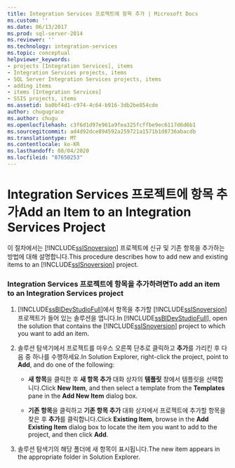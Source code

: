 ```yaml
---
title: Integration Services 프로젝트에 항목 추가 | Microsoft Docs
ms.custom: ''
ms.date: 06/13/2017
ms.prod: sql-server-2014
ms.reviewer: ''
ms.technology: integration-services
ms.topic: conceptual
helpviewer_keywords:
- projects [Integration Services], items
- Integration Services projects, items
- SQL Server Integration Services projects, items
- adding items
- items [Integration Services]
- SSIS projects, items
ms.assetid: ba0bf4d1-c974-4c64-b916-3db2be854cde
author: chugugrace
ms.author: chugu
ms.openlocfilehash: c3f6d1d97e961a9fea325fcffbe9ec6117d6d6b1
ms.sourcegitcommit: ad4d92dce894592a259721a1571b1d8736abacdb
ms.translationtype: MT
ms.contentlocale: ko-KR
ms.lasthandoff: 08/04/2020
ms.locfileid: "87650253"
---
```

# <a name="add-an-item-to-an-integration-services-project"></a><span data-ttu-id="009f4-102">Integration Services 프로젝트에 항목 추가</span><span class="sxs-lookup"><span data-stu-id="009f4-102">Add an Item to an Integration Services Project</span></span>
  <span data-ttu-id="009f4-103">이 절차에서는 [!INCLUDE[ssISnoversion](../includes/ssisnoversion-md.md)] 프로젝트에 신규 및 기존 항목을 추가하는 방법에 대해 설명합니다.</span><span class="sxs-lookup"><span data-stu-id="009f4-103">This procedure describes how to add new and existing items to an [!INCLUDE[ssISnoversion](../includes/ssisnoversion-md.md)] project.</span></span>  
  
### <a name="to-add-an-item-to-an-integration-services-project"></a><span data-ttu-id="009f4-104">Integration Services 프로젝트에 항목을 추가하려면</span><span class="sxs-lookup"><span data-stu-id="009f4-104">To add an item to an Integration Services project</span></span>  
  
1.  <span data-ttu-id="009f4-105">[!INCLUDE[ssBIDevStudioFull](../includes/ssbidevstudiofull-md.md)]에서 항목을 추가할 [!INCLUDE[ssISnoversion](../includes/ssisnoversion-md.md)] 프로젝트가 들어 있는 솔루션을 엽니다.</span><span class="sxs-lookup"><span data-stu-id="009f4-105">In [!INCLUDE[ssBIDevStudioFull](../includes/ssbidevstudiofull-md.md)], open the solution that contains the [!INCLUDE[ssISnoversion](../includes/ssisnoversion-md.md)] project to which you want to add an item.</span></span>  
  
2.  <span data-ttu-id="009f4-106">솔루션 탐색기에서 프로젝트를 마우스 오른쪽 단추로 클릭하고 **추가**를 가리킨 후 다음 중 하나를 수행하세요.</span><span class="sxs-lookup"><span data-stu-id="009f4-106">In Solution Explorer, right-click the project, point to **Add**, and do one of the following:</span></span>  
  
    -   <span data-ttu-id="009f4-107">**새 항목**을 클릭한 후 **새 항목 추가** 대화 상자의 **템플릿** 창에서 템플릿을 선택합니다.</span><span class="sxs-lookup"><span data-stu-id="009f4-107">Click **New Item**, and then select a template from the **Templates** pane in the **Add New Item** dialog box.</span></span>  
  
    -   <span data-ttu-id="009f4-108">**기존 항목**을 클릭하고 **기존 항목 추가** 대화 상자에서 프로젝트에 추가할 항목을 찾은 후 **추가**를 클릭합니다.</span><span class="sxs-lookup"><span data-stu-id="009f4-108">Click **Existing Item**, browse in the **Add Existing Item** dialog box to locate the item you want to add to the project, and then click **Add**.</span></span>  
  
3.  <span data-ttu-id="009f4-109">솔루션 탐색기의 해당 폴더에 새 항목이 표시됩니다.</span><span class="sxs-lookup"><span data-stu-id="009f4-109">The new item appears in the appropriate folder in Solution Explorer.</span></span>  
  
  
